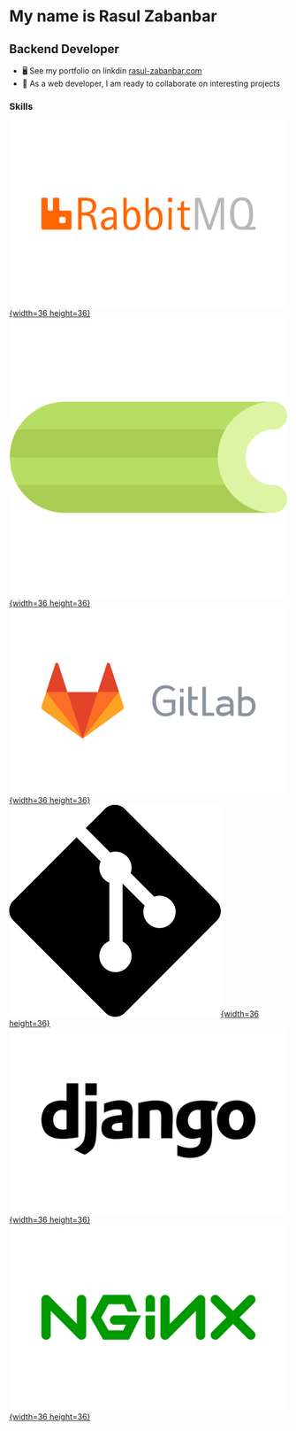 My name is Rasul Zabanbar
===============================

  Backend Developer
-----------------------------
*   🖥️  See my portfolio on linkdin [rasul-zabanbar.com](https://www.linkedin.com/in/rasul-zabanbar-2b8bb5267/)
*   🤝  As a web developer, I am ready to collaborate on interesting projects

### Skills
[![django](https://raw.githubusercontent.com/Russell-zabanbar/Russell-zabanbar/0a84bc790065b0408d257ae053a1981be5778770/RabbitMQ-Logo.wine.svg){width=36 height=36}](https://www.djangoproject.com/)
[![celery](https://raw.githubusercontent.com/Russell-zabanbar/Russell-zabanbar/main/Celery_logo.png){width=36 height=36}](https://www.djangoproject.com/)
[![gitlab](https://raw.githubusercontent.com/Russell-zabanbar/Russell-zabanbar/0a84bc790065b0408d257ae053a1981be5778770/GitLab-Logo.wine.svg){width=36 height=36}](https://www.djangoproject.com/)
[![git](https://github.com/Russell-zabanbar/Russell-zabanbar/blob/main/git-logo.png){width=36 height=36}](https://www.djangoproject.com/)
[![django](https://raw.githubusercontent.com/Russell-zabanbar/Russell-zabanbar/0a84bc790065b0408d257ae053a1981be5778770/django-logo.svg){width=36 height=36}](https://www.djangoproject.com/)
[![nginx](https://raw.githubusercontent.com/Russell-zabanbar/Russell-zabanbar/0a84bc790065b0408d257ae053a1981be5778770/Nginx-Logo.wine.svg){width=36 height=36}](https://www.djangoproject.com/)


<!--
**Russell-zabanbar/Russell-zabanbar** is a ✨ _special_ ✨ repository because its `README.md` (this file) appears on your GitHub profile.

Here are some ideas to get you started:

- 
- 🌱 I’m currently learning ...
- 👯 I’m looking to collaborate on ...
- 🤔 I’m looking for help with ...
- 💬 Ask me about ...
- 📫 How to reach me: ...
- 😄 Pronouns: ...
- ⚡ Fun fact: ...
-->
